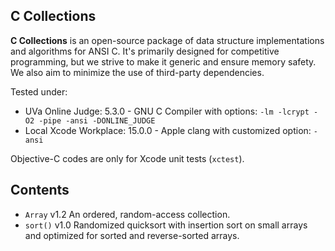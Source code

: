 ## C Collections

**C Collections** is an open-source package of data structure implementations and algorithms for ANSI C. It's primarily designed for competitive programming, but we strive to make it generic and ensure memory safety. We also aim to minimize the use of third-party dependencies.

Tested under:

- UVa Online Judge: 5.3.0 - GNU C Compiler with options: `-lm -lcrypt -O2 -pipe -ansi -DONLINE_JUDGE`
- Local Xcode Workplace: 15.0.0 - Apple clang with customized option: `-ansi`

Objective-C codes are only for Xcode unit tests (`xctest`).

## Contents

- `Array` v1.2 An ordered, random-access collection.
- `sort()` v1.0 Randomized quicksort with insertion sort on small arrays and optimized for sorted and reverse-sorted arrays.

